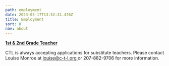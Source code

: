```yaml
---
path: employment
date: 2023-05-17T13:52:31.476Z
title: Employment
sort: 8
nav: about
---
```

**[1st & 2nd Grade Teacher](https://drive.google.com/file/d/1Yaz3Hvpuo_ly_MrJkpqGd0cYqGH0r0_9/view?usp=sharing)**

CTL is always accepting applications for substitute teachers. Please contact Louise Monroe at [louise@c-t-l.org ](louise@c-t-l.org)or 207-882-9706 for more information.